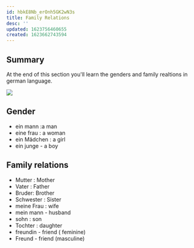 ```yaml
---
id: hbkE8Nb_erOnh5GK2wN3s
title: Family Relations
desc: ''
updated: 1623756460655
created: 1623662743594
---
```


## Summary 
At the end of this section you'll learn the genders and family realtions in german language. 

![](/assets/images/2021-06-14-15-27-55.png)

## Gender

- ein mann :a man 
- eine frau : a woman
- ein Mädchen : a girl
- ein junge - a boy


## Family relations

- Mutter : Mother
- Vater : Father
- Bruder: Brother
- Schwester : Sister
- meine Frau : wife
- mein mann - husband 
- sohn : son
- Tochter : daughter
- freundin - friend ( feminine)
- Freund - friend (masculine)


